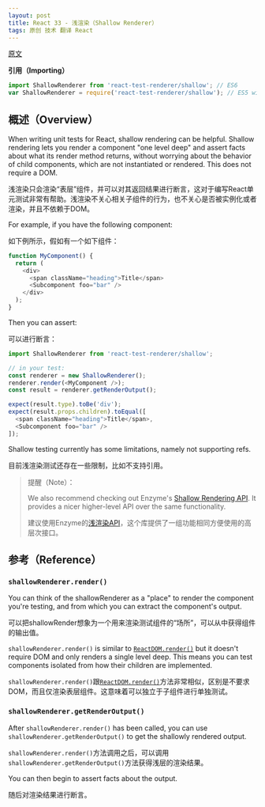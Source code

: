 ```yaml
---
layout: post
title: React 33 - 浅渲染（Shallow Renderer）
tags: 原创 技术 翻译 React
---
```


[原文](https://facebook.github.io/react/docs/shallow-renderer.html)

**引用（Importing）**

```javascript
import ShallowRenderer from 'react-test-renderer/shallow'; // ES6
var ShallowRenderer = require('react-test-renderer/shallow'); // ES5 with npm
```

## 概述（Overview）

When writing unit tests for React, shallow rendering can be helpful. Shallow rendering lets you render a component "one level deep" and assert facts about what its render method returns, without worrying about the behavior of child components, which are not instantiated or rendered. This does not require a DOM.

浅渲染只会渲染“表层”组件，并可以对其返回结果进行断言，这对于编写React单元测试非常有帮助。浅渲染不关心相关子组件的行为，也不关心是否被实例化或者渲染，并且不依赖于DOM。

For example, if you have the following component:

如下例所示，假如有一个如下组件：

```javascript
function MyComponent() {
  return (
    <div>
      <span className="heading">Title</span>
      <Subcomponent foo="bar" />
    </div>
  );
}
```

Then you can assert:

可以进行断言：

```javascript
import ShallowRenderer from 'react-test-renderer/shallow';

// in your test:
const renderer = new ShallowRenderer();
renderer.render(<MyComponent />);
const result = renderer.getRenderOutput();

expect(result.type).toBe('div');
expect(result.props.children).toEqual([
  <span className="heading">Title</span>,
  <Subcomponent foo="bar" />
]);
```

Shallow testing currently has some limitations, namely not supporting refs.

目前浅渲染测试还存在一些限制，比如不支持引用。

> 提醒（Note）：
>
> We also recommend checking out Enzyme's [Shallow Rendering API](http://airbnb.io/enzyme/docs/api/shallow.html). It provides a nicer higher-level API over the same functionality.
>
> 建议使用Enzyme的[浅渲染API](http://airbnb.io/enzyme/docs/api/shallow.html)，这个库提供了一组功能相同方便使用的高层次接口。

## 参考（Reference）

### `shallowRenderer.render()`

You can think of the shallowRenderer as a "place" to render the component you're testing, and from which you can extract the component's output.

可以把shallowRender想象为一个用来渲染测试组件的“场所”，可以从中获得组件的输出值。

`shallowRenderer.render()` is similar to [`ReactDOM.render()`](https://facebook.github.io/react/docs/react-dom.html#render) but it doesn't require DOM and only renders a single level deep. This means you can test components isolated from how their children are implemented.

`shallowRenderer.render()`跟[`ReactDOM.render()`](https://facebook.github.io/react/docs/react-dom.html#render)方法非常相似，区别是不要求DOM，而且仅渲染表层组件。这意味着可以独立于子组件进行单独测试。

### `shallowRenderer.getRenderOutput()`

After `shallowRenderer.render()` has been called, you can use `shallowRenderer.getRenderOutput()` to get the shallowly rendered output.

`shallowRenderer.render()`方法调用之后，可以调用`shallowRenderer.getRenderOutput()`方法获得浅层的渲染结果。

You can then begin to assert facts about the output.

随后对渲染结果进行断言。
